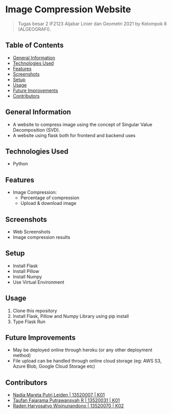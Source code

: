 # Image Compression Website
> Tugas besar 2 IF2123 Aljabar Linier dan Geometri 2021
> by Kelompok 8 (ALGEOGRAFI).


## Table of Contents
* [General Information](#general-information)
* [Technologies Used](#technologies-used)
* [Features](#features)
* [Screenshots](#screenshots)
* [Setup](#setup)
* [Usage](#usage)
* [Future Improvements](#future-improvements)
* [Contributors](#contributors)


## General Information
- A website to compress image using the concept of Singular Value Decomposition (SVD).
- A website using flask both for frontend and backend uses

## Technologies Used
- Python

## Features
- Image Compression:
    - Percentage of compression
    - Upload & download image

## Screenshots
- Web Screenshots
- Image compression results

## Setup
- Install Flask
- Install Pillow
- Install Numpy
- Use Virtual Environment

## Usage
1. Clone this repository
2. Install Flask, Pillow and Numpy Library using pip install
3. Type Flask Run

## Future Improvements
- May be deployed online through heroku (or any other deployment method)
- File upload can be handled through online cloud storage (eg: AWS S3, Azure Blob, Google Cloud Storage etc)

## Contributors
- [Nadia Mareta Putri Leiden | 13520007 | K01](https://github.com/KorbanFidas2A)
- [Taufan Fajarama Putrawansyah R | 13520031 | K01](https://github.com/roastland)
- [Raden Haryosatyo Wisjnunandono | 13520070 | K02](https://github.com/nandono206)
